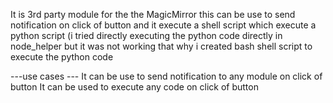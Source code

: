 It is 3rd party module for the the MagicMirror this can be use to send notification on click of button and it execute a shell script which execute a python script (i tried directly executing the python code directly in node_helper but it was not working that why i created bash shell script to execute the python code

---use cases ---
It can be use to send notification to any module on click of button
It can be used to execute any code on click of button
